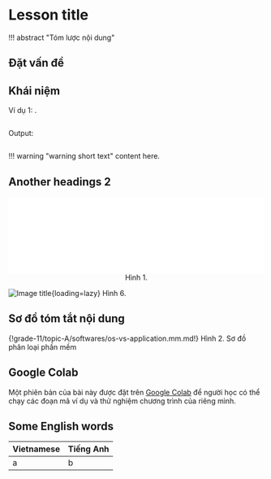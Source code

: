 # Lesson title

!!! abstract "Tóm lược nội dung"

## Đặt vấn đề


## Khái niệm


Ví dụ 1: 
.  

``` py linenums="1"

```

Output:  
``` pycon

```

!!! warning "warning short text"
    content here.

## Another headings 2

<div style="text-align: center">
    <iframe width="100%" height="150px" frameBorder=0 src="../bit-byte/bit-byte.html"></iframe>
    <p style="text-align: center; margin: 0">Hình 1.</p>
</div>

![Image title](){loading=lazy}
Hình 6. 

## Sơ đồ tóm tắt nội dung

{!grade-11/topic-A/softwares/os-vs-application.mm.md!}
Hình 2. Sơ đồ phân loại phần mềm

## Google Colab

Một phiên bản của bài này được đặt trên <a href="" target="_blank">Google Colab</a> để người học có thể chạy các đoạn mã ví dụ và thử nghiệm chương trình của riêng mình.

## Some English words

| Vietnamese | Tiếng Anh | 
| --- | --- |
| a | b |
